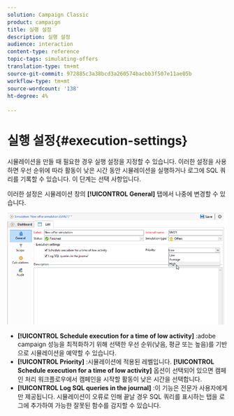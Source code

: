 ```yaml
---
solution: Campaign Classic
product: campaign
title: 실행 설정
description: 실행 설정
audience: interaction
content-type: reference
topic-tags: simulating-offers
translation-type: tm+mt
source-git-commit: 972885c3a38bcd3a260574bacbb3f507e11ae05b
workflow-type: tm+mt
source-wordcount: '138'
ht-degree: 4%

---
```



# 실행 설정{#execution-settings}

시뮬레이션을 만들 때 필요한 경우 실행 설정을 지정할 수 있습니다. 이러한 설정을 사용하면 우선 순위에 따라 활동이 낮은 시간 동안 시뮬레이션을 실행하거나 로그에 SQL 쿼리를 기록할 수 있습니다. 이 단계는 선택 사항입니다.

이러한 설정은 시뮬레이션 창의 **[!UICONTROL General]** 탭에서 나중에 변경할 수 있습니다.

![](assets/offer_simulation_008.png)

* **[!UICONTROL Schedule execution for a time of low activity]** :adobe campaign 성능을 최적화하기 위해 선택한 우선 순위(낮음, 평균 또는 높음)를 기반으로 시뮬레이션을 예약할 수 있습니다.
* **[!UICONTROL Priority]** :시뮬레이션에 적용된 레벨입니다. **[!UICONTROL Schedule execution for a time of low activity]** 옵션이 선택되어 있으면 캠페인 처리 워크플로우에서 캠페인을 시작할 활동이 낮은 시간을 선택합니다.
* **[!UICONTROL Log SQL queries in the journal]** :이 기능은 전문가 사용자에게만 제공됩니다. 시뮬레이션이 오류로 인해 끝날 경우 SQL 쿼리를 표시하는 탭을 로그에 추가하여 가능한 잘못된 함수를 감지할 수 있습니다.

